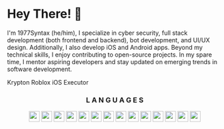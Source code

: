 # Hey There! 👋
I'm 1977Syntax (he/him), I specialize in cyber security, full stack development (both frontend and backend), bot development, and UI/UX design. Additionally, I also develop iOS and Android apps. Beyond my technical skills, I enjoy contributing to open-source projects. In my spare time, I mentor aspiring developers and stay updated on emerging trends in software development.

Krypton Roblox iOS Executor
<div align="center" id="languages">
    <h3>
        L A N G U A G E S
    </h3>
    <a href="https://www.swift.org/">
        <img src="https://skillicons.dev/icons?i=swift&theme=dark" height="25" width="25"></a>
    <a href="https://learn.microsoft.com/dotnet/csharp">
        <img src="https://skillicons.dev/icons?i=cs&theme=dark" height="25" width="25"></a>
    <a href="https://cplusplus.com/">
        <img src="https://skillicons.dev/icons?i=cpp&theme=dark" height="25" width="25"></a>
    </a>
      <a href="https://www.programiz.com/c-programming">
        <img src="https://skillicons.dev/icons?i=c&theme=dark" height="25" width="25"></a>
    </a>
    <a href="https://www.w3.org/css">
        <img src="https://skillicons.dev/icons?i=css&theme=dark" height="25" width="25"></a>
    </a>
    <a href="https://www.w3.org/html">
        <img src="https://skillicons.dev/icons?i=html&theme=dark" height="25" width="25"></a>
    </a>
    <a href="https://java.com">
        <img src="https://skillicons.dev/icons?i=java&theme=dark" height="25" width="25"></a>
    </a>
    <a href="https://developer.mozilla.org/JavaScript">
        <img src="https://skillicons.dev/icons?i=js&theme=dark" height="25" width="25"></a>
    </a>
    <a href="https://mongodb.com/">
        <img src="https://skillicons.dev/icons?i=mongodb&theme=dark" height="25" width="25"></a>
    </a>
    <a href="https://mysql.com">
        <img src="https://skillicons.dev/icons?i=mysql&theme=dark" height="25" width="25"></a>
    <a href="https://nodejs.org/en">
        <img src="https://skillicons.dev/icons?i=nodejs&theme=dark" height="25" width="25"></a>
    </a>
    <a href="https://python.org">
        <img src="https://skillicons.dev/icons?i=py&theme=dark" height="25" width="25"></a>
    </a>
    <a href="https://lua.org">
        <img src="https://skillicons.dev/icons?i=lua&theme=dark" height="25" width="25"></a>
    </a>
      </a>
    <a href="https://php.net">
        <img src="https://skillicons.dev/icons?i=php&theme=dark" height="25" width="25"></a>
    </a>
</div>

